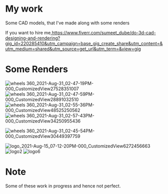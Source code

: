# My work
Some CAD models, that I've made along with some renders

If you want to hire me,https://www.fiverr.com/sumeet_dube/do-3d-cad-designing-and-rendering?gig_id=220285410&utm_campaign=base_gig_create_share&utm_content=&utm_medium=shared&utm_source=get_url&utm_term=&view=gig


# Some Renders
![wheels 360_2021-Aug-31_02-47-19PM-000_CustomizedView27528351007](https://user-images.githubusercontent.com/75320580/131682740-5eec24f1-5886-47c7-9921-98529076595f.png)![wheels 360_2021-Aug-31_02-47-59PM-000_CustomizedView28891032510](https://user-images.githubusercontent.com/75320580/131682751-74032e8b-8204-4f2c-adc4-daa1886cb68c.png)
![wheels 360_2021-Aug-31_02-55-36PM-000_CustomizedView48525250562](https://user-images.githubusercontent.com/75320580/131682768-2756ce50-b923-49c4-b47f-c683d2174999.png)
![wheels 360_2021-Aug-31_02-57-43PM-000_CustomizedView34250955436](https://user-images.githubusercontent.com/75320580/131682775-2d7331f0-95e9-4654-934e-cbf12946e078.png)

![wheels 360_2021-Aug-31_02-45-54PM-000_CustomizedView30449397759](https://user-images.githubusercontent.com/75320580/131682704-d89935b9-4dc8-499c-85e1-318681a9e5e3.png)

![logo_2021-Aug-15_07-12-20PM-000_CustomizedView6272456663](https://user-images.githubusercontent.com/75320580/131682523-f3529af0-cc3d-4fec-81c0-e6d8a9763038.png)
![logo2](https://user-images.githubusercontent.com/75320580/131682456-eaf7141d-90db-455d-a9ed-cc5dafae3281.png)
![logo6](https://user-images.githubusercontent.com/75320580/131682494-3ff56a6d-297f-430e-97c2-173215628bc5.png)


# Note
Some of these work in progress and hence not perfect.
